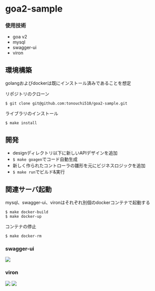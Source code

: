 # goa2-sample

### 使用技術
- goa v2
- mysql
- swagger-ui
- viron

## 環境構築
golangおよびdockerは既にインストール済みであることを想定

リポジトリのクローン

```
$ git clone git@github.com:tonouchi510/goa2-sample.git
```

ライブラリのインストール
```
$ make install
```

## 開発
- designディレクトリ以下に新しいAPIデザインを追加
- ```$ make goagen```でコード自動生成
- 新しく作られたコントローラの雛形を元にビジネスロジックを追加
- ```$ make run```でビルド&実行

## 関連サーバ起動
mysql、swagger-ui、vironはそれぞれ別個のdockerコンテナで起動する

```
$ make docker-build
$ make docker-up
```

コンテナの停止
```
$ make docker-rm
```

### swagger-ui
<img src="https://github.com/tonouchi510/goa2-sample/blob/master/readme/swagger-ui.png" >

### viron
<img src="https://github.com/tonouchi510/goa2-sample/blob/master/readme/viron_dashboard.png" >

<img src="https://github.com/tonouchi510/goa2-sample/blob/master/readme/viron_adminscreen.png" >

